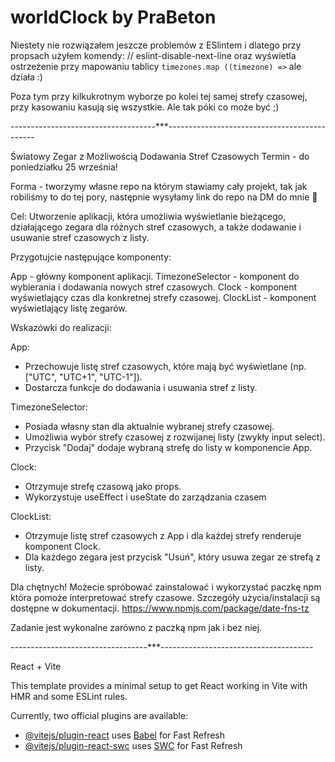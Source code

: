 # worldClock by PraBeton

Niestety nie rozwiązałem jeszcze problemów z ESlintem i dlatego przy propsach użyłem komendy:
// eslint-disable-next-line
oraz wyświetla ostrzeżenie przy mapowaniu tablicy
`timezones.map ((timezone) =>` ale działa :) 

Poza tym przy kilkukrotnym wyborze po kolei tej samej strefy czasowej, przy kasowaniu kasują się wszystkie. Ale tak póki co może być ;) 

------------------------------------***---------------------------------------------

Światowy Zegar z Możliwością Dodawania Stref Czasowych
Termin - do poniedziałku 25 września!

Forma - tworzymy własne repo na którym stawiamy cały projekt, tak jak robiliśmy to do tej pory, następnie wysyłamy link do repo na DM do mnie :slightly_smiling_face:

Cel: Utworzenie aplikacji, która umożliwia wyświetlanie bieżącego, działającego zegara dla różnych stref czasowych, a także dodawanie i usuwanie stref czasowych z listy.

Przygotujcie następujące komponenty:

App - główny komponent aplikacji.
TimezoneSelector - komponent do wybierania i dodawania nowych stref czasowych.
Clock - komponent wyświetlający czas dla konkretnej strefy czasowej.
ClockList - komponent wyświetlający listę zegarów.

Wskazówki do realizacji:

App:
- Przechowuje listę stref czasowych, które mają być wyświetlane (np. ["UTC", "UTC+1", "UTC-1"]).
- Dostarcza funkcje do dodawania i usuwania stref z listy.

TimezoneSelector:
- Posiada własny stan dla aktualnie wybranej strefy czasowej.
- Umożliwia wybór strefy czasowej z rozwijanej listy (zwykły input select).
- Przycisk "Dodaj" dodaje wybraną strefę do listy w komponencie App.

Clock:
- Otrzymuje strefę czasową jako props.
- Wykorzystuje useEffect i useState do zarządzania czasem

ClockList:
- Otrzymuje listę stref czasowych z App i dla każdej strefy renderuje komponent Clock.
- Dla każdego zegara jest przycisk "Usuń", który usuwa zegar ze strefą z listy.

Dla chętnych! Możecie spróbować zainstalować i wykorzystać paczkę npm która pomoże interpretować strefy czasowe. Szczegóły użycia/instalacji są dostępne w dokumentacji.
https://www.npmjs.com/package/date-fns-tz

Zadanie jest wykonalne zarówno z paczką npm jak i bez niej.

----------------------------------***--------------------------------------

React + Vite

This template provides a minimal setup to get React working in Vite with HMR and some ESLint rules.

Currently, two official plugins are available:

- [@vitejs/plugin-react](https://github.com/vitejs/vite-plugin-react/blob/main/packages/plugin-react/README.md) uses [Babel](https://babeljs.io/) for Fast Refresh
- [@vitejs/plugin-react-swc](https://github.com/vitejs/vite-plugin-react-swc) uses [SWC](https://swc.rs/) for Fast Refresh
